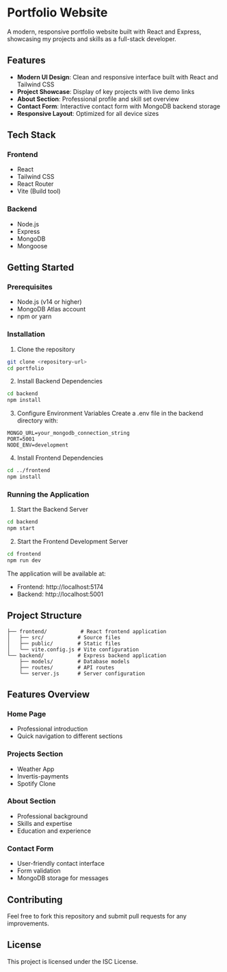 # Portfolio Website

A modern, responsive portfolio website built with React and Express, showcasing my projects and skills as a full-stack developer.

## Features

- **Modern UI Design**: Clean and responsive interface built with React and Tailwind CSS
- **Project Showcase**: Display of key projects with live demo links
- **About Section**: Professional profile and skill set overview
- **Contact Form**: Interactive contact form with MongoDB backend storage
- **Responsive Layout**: Optimized for all device sizes

## Tech Stack

### Frontend
- React
- Tailwind CSS
- React Router
- Vite (Build tool)

### Backend
- Node.js
- Express
- MongoDB
- Mongoose

## Getting Started

### Prerequisites
- Node.js (v14 or higher)
- MongoDB Atlas account
- npm or yarn

### Installation

1. Clone the repository
```bash
git clone <repository-url>
cd portfolio
```

2. Install Backend Dependencies
```bash
cd backend
npm install
```

3. Configure Environment Variables
Create a .env file in the backend directory with:
```
MONGO_URL=your_mongodb_connection_string
PORT=5001
NODE_ENV=development
```

4. Install Frontend Dependencies
```bash
cd ../frontend
npm install
```

### Running the Application

1. Start the Backend Server
```bash
cd backend
npm start
```

2. Start the Frontend Development Server
```bash
cd frontend
npm run dev
```

The application will be available at:
- Frontend: http://localhost:5174
- Backend: http://localhost:5001

## Project Structure

```
├── frontend/           # React frontend application
│   ├── src/           # Source files
│   ├── public/        # Static files
│   └── vite.config.js # Vite configuration
└── backend/           # Express backend application
    ├── models/        # Database models
    ├── routes/        # API routes
    └── server.js      # Server configuration
```

## Features Overview

### Home Page
- Professional introduction
- Quick navigation to different sections

### Projects Section
- Weather App
- Invertis-payments
- Spotify Clone

### About Section
- Professional background
- Skills and expertise
- Education and experience

### Contact Form
- User-friendly contact interface
- Form validation
- MongoDB storage for messages

## Contributing

Feel free to fork this repository and submit pull requests for any improvements.

## License

This project is licensed under the ISC License.